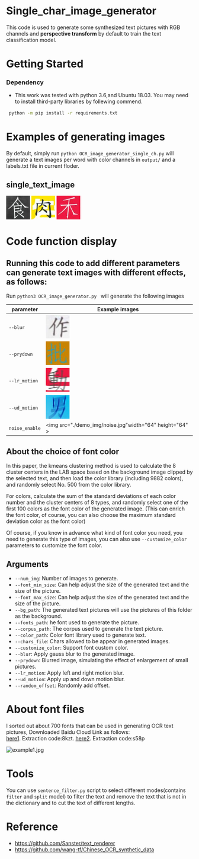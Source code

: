 # Single_char_image_generator
This code is used to generate some synthesized text pictures with RGB channels and **perspective transform** by default to train the text classification model.

# Getting Started
### Dependency
- This work was tested with python 3.6,and Ubuntu 18.03. You may need to install third-party libraries by follewing commend. <br>
```bash
 python -m pip install -r requirements.txt
```
# Examples of generating images
By default, simply run `python OCR_image_generator_single_ch.py` will generate a text images per word with color channels in `output/` and a labels.txt file in current floder.<br>
## single_text_image<br>
![example1.jpg](./demo_img/1.jpg)
![example2.jpg](./demo_img/2.jpg)
![example3.jpg](./demo_img/3.jpg)

# Code function display
## Running this code to add different parameters can generate text images with different effects, as follows:
Run `python3 OCR_image_generator.py ` will generate the following images<br>

| parameter  |    Example images    |
| ---         |     ---      |   
| `--blur `| <img src="./demo_img/blur.jpg" width="64" height="64" >    |  
| `--prydown`|<img src="./demo_img/prydown.jpg" width="64" height="64" >      
| `--lr_motion`| <img src="./demo_img/lr_motion.jpg" width="64" height="64" >  | 
| `--ud_motion`| <img src="./demo_img/ud_motion.jpg" width="64" height="64" >      |
|`noise_enable` | <img src="./demo_img/noise.jpg"width="64" height="64" >    | 

## About the choice of font color
In this paper, the kmeans clustering method is used to calculate the 8 cluster centers in the LAB space 
based on the background image clipped by the selected text, and then load the color library (including 9882 colors), 
and randomly select No. 500 from the color library. 

For colors, calculate the sum of the standard deviations of each color
number and the cluster centers of 8 types, and randomly select one of the first 100 colors as the font color of the generated image. 
(This can enrich the font color, of course, you can also choose the maximum standard deviation color as the font color)
 
Of course, if you know in advance what kind of font color you need, you need to generate this type of images, 
you can also use `--customize_color` parameters to customize the font color.

## Arguments
* `--num_img`: Number of images to generate.
* `--font_min_size`: Can help adjust the size of the generated text and the size of the picture.
* `--font_max_size`: Can help adjust the size of the generated text and the size of the picture.
* `--bg_path`: The generated text pictures will use the pictures of this folder as the background.
* `--fonts_path`: he font used to generate the picture.
* `--corpus_path`: The corpus used to generate the text picture.
* `--color_path`: Color font library used to generate text.
* `--chars_file`: Chars allowed to be appear in generated images.
* `--customize_color`: Support font custom color.
* `--blur`: Apply gauss blur to the generated image.
* `--prydown`: Blurred image, simulating the effect of enlargement of small pictures.
* `--lr_motion`: Apply left and right motion blur.
* `--ud_motion`: Apply up and down motion blur.
* `--random_offset`: Randomly add offset.


# About font files
I sorted out about 700 fonts that can be used in generating OCR text pictures,
Downloaded Baidu Cloud Link as follows:<br>
 [here1](https://pan.baidu.com/s/1dRp70rEVeauu9rWB7bfGZw). Extraction code:8kzt.   [here2](https://pan.baidu.com/s/1aHkYSxactHm4u5eEiqHDAA). Extraction code:s58p

![example1.jpg](./demo_image/ziti.png)


# Tools
You can use `sentence_filter.py` script to select different modes(contains `filter` and `split` model) to 
filter the text and remove the text that is not in the dictionary and to cut the text of different lengths.


# Reference
- https://github.com/Sanster/text_renderer
- https://github.com/wang-tf/Chinese_OCR_synthetic_data


